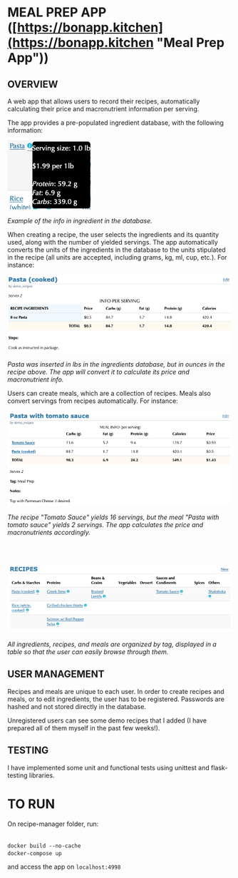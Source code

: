# MEAL PREP APP ([https://bonapp.kitchen](https://bonapp.kitchen "Meal Prep App"))

## OVERVIEW

A web app that allows users to record their recipes, automatically calculating their price and macronutrient information per serving.

The app provides a pre-populated ingredient database, with the following information:

![image-20200225120036061](./images/image1.png)

*Example of the info in ingredient in the database.*

When creating a recipe, the user selects the ingredients and its quantity used, along with the number of yielded servings. The app automatically converts the units of the ingredients in the database to the units stipulated in the recipe (all units are accepted, including grams, kg, ml, cup, etc.). For instance:

![image-20200225120229379](./images/image2.png)

*Pasta was inserted in lbs in the ingredients database, but in ounces in the recipe above. The app will convert it to calculate its price and macronutrient info.*


Users can create meals, which are a collection of recipes. Meals also convert servings from recipes automatically. For instance:

![image-20200225121032060](./images/image3.png)

*The recipe "Tomato Sauce" yields 16 servings, but the meal "Pasta with tomato sauce" yields 2 servings. The app calculates the price and macronutrients accordingly.*

</br></br>

![image-20200225121804689](./images/image4.png)

*All ingredients, recipes, and meals are organized by tag, displayed in a table so that the user can easily browse through them.*



## USER MANAGEMENT

Recipes and meals are unique to each user. In order to create recipes and meals, or to edit ingredients, the user has to be registered. Passwords are hashed and not stored directly in the database. 

Unregistered users can see some demo recipes that I added (I have prepared all of them myself in the past few weeks!).



## TESTING

I have implemented some unit and functional tests using unittest and flask-testing libraries.

# TO RUN

On recipe-manager folder, run:

<code>
docker build --no-cache
docker-compose up
</code>

and access the app on <code>localhost:4998</code>
